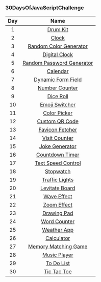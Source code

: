 ### 30DaysOfJavaScriptChallenge

| Day |                                         Name                                         |
| :-: | :----------------------------------------------------------------------------------: |
|  1  |                 [Drum Kit](https://30daysofjs-drumkit.netlify.app/)                  |
|  2  |                    [Clock](https://30daysofjs-clock.netlify.app/)                    |
|  3  |    [Random Color Generator](https://30daysofjs-randomcolorgenerator.netlify.app/)    |
|  4  |            [Digital Clock](https://30daysofjs-digitalclock.netlify.app/)             |
|  5  | [Random Password Generator](https://30daysofjs-randompasswordgenerator.netlify.app/) |
|  6  |                 [Calendar](https://30daysofjs-calendar.netlify.app/)                 |
|  7  |        [Dynamic Form Field](https://30daysofjs-dynamicformfield.netlify.app/)        |
|  8  |           [Number Counter](https://30daysofjs-numbercounter.netlify.app/)            |
|  9  |               [Dice Roll](https://30daysofjs-diceroller.netlify.app/)                |
| 10  |           [Emoji Switcher](https://30daysofjs-emojiswitcher.netlify.app/)            |
| 11  |             [Color Picker](https://30daysofjs-colorpicker.netlify.app/)              |
| 12  |          [Custom QR Code](https://30daysofjs-qrcodegenerator.netlify.app/)           |
| 13  |          [Favicon Fetcher](https://30daysofjs-faviconfetcher.netlify.app/)           |
| 14  |            [Visit Counter](https://30daysofjs-visitcounter.netlify.app/)             |
| 15  |           [Joke Generator](https://30daysofjs-jokegenerator.netlify.app/)            |
| 16  |          [Countdown Timer](https://30daysofjs-countdowntimer.netlify.app/)           |
| 17  |        [Text Speed Control](https://30daysofjs-textspeedcontrol.netlify.app/)        |
| 18  |                [Stopwatch](https://30daysofjs-stopwatch.netlify.app/)                |
| 19  |           [Traffic Lights](https://30daysofjs-trafficlights.netlify.app/)            |
| 20  |           [Levitate Board](https://30daysofjs-levitateboard.netlify.app/)            |
| 21  |              [Wave Effect](https://30daysofjs-waveeffect.netlify.app/)               |
| 22  |              [Zoom Effect](https://30daysofjs-zoomeffect.netlify.app/)               |
| 23  |              [Drawing Pad](https://30daysofjs-drawingpad.netlify.app/)               |
| 24  |             [Word Counter](https://30daysofjs-wordcounter.netlify.app/)              |
| 25  |              [Weather App](https://30daysofjs-weatherapp.netlify.app/)               |
| 26  |               [Calculator](https://30daysofjs-calculator.netlify.app/)               |
| 27  |      [Memory Matching Game](https://30daysofjs-memorymatchinggame.netlify.app/)      |
| 28  |             [Music Player](https://30daysofjs-musicsystem.netlify.app/)              |
| 29  |                [To Do List](https://30daysofjs-todolist.netlify.app/)                |
| 30  |               [Tic Tac Toe](https://30daysofjs-tictactoe.netlify.app/)               |
